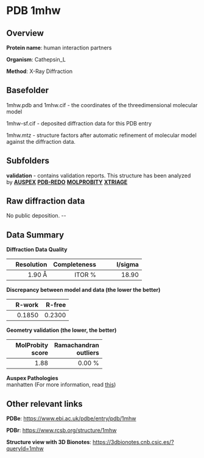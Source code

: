# PDB 1mhw

## Overview

**Protein name**: human interaction partners

**Organism**: Cathepsin_L

**Method**: X-Ray Diffraction

## Basefolder

1mhw.pdb and 1mhw.cif - the coordinates of the threedimensional molecular model

1mhw-sf.cif - deposited diffraction data for this PDB entry

1mhw.mtz - structure factors after automatic refinement of molecular model against the diffraction data.

## Subfolders





**validation** - contains validation reports. This structure has been analyzed by [**AUSPEX**](https://github.com/thorn-lab/coronavirus_structural_task_force/tree/master/pdb/human_interaction_partners/Cathepsin_L/1mhw/validation/auspex) [**PDB-REDO**](https://github.com/thorn-lab/coronavirus_structural_task_force/tree/master/pdb/human_interaction_partners/Cathepsin_L/1mhw/validation/pdb-redo) [**MOLPROBITY**](https://github.com/thorn-lab/coronavirus_structural_task_force/tree/master/pdb/human_interaction_partners/Cathepsin_L/1mhw/validation/molprobity) [**XTRIAGE**](https://github.com/thorn-lab/coronavirus_structural_task_force/blob/master/pdb/human_interaction_partners/Cathepsin_L/1mhw/validation/Xtriage_output.log) 

## Raw diffraction data

No public deposition. --<br> 

## Data Summary
**Diffraction Data Quality**

|   | Resolution | Completeness| I/sigma |
|---|-------------:|----------------:|--------------:|
|   |1.90 Å|ITOR  %|<img width=50/>18.90|

**Discrepancy between model and data (the lower the better)**

|   | **R-work**| **R-free**   
|---|-------------:|----------------:|           
||  0.1850|  0.2300|

**Geometry validation (the lower, the better)**

|   |**MolProbity<br>score**| **Ramachandran<br>outliers** 
|---|-------------:|----------------:|
||  1.88|  0.00 %|

**Auspex Pathologies**<br> manhatten (For more information, read [this](https://github.com/thorn-lab/coronavirus_structural_task_force/blob/master/pdb/human_interaction_partners/Cathepsin_L/1mhw/validation/auspex/1mhw_auspex_comments.txt))

 



## Other relevant links 
**PDBe**:  https://www.ebi.ac.uk/pdbe/entry/pdb/1mhw
 
**PDBr**: https://www.rcsb.org/structure/1mhw 

**Structure view with 3D Bionotes**: https://3dbionotes.cnb.csic.es/?queryId=1mhw

